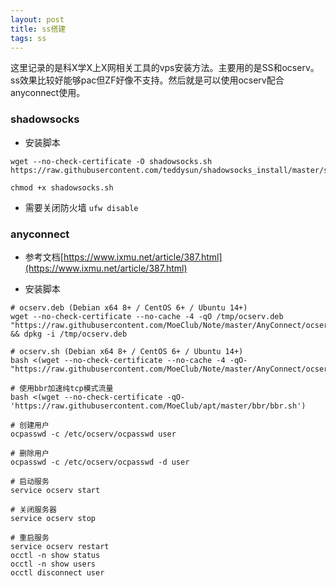 ```yaml
---
layout: post
title: ss搭建
tags: ss
---
```



这里记录的是科X学X上X网相关工具的vps安装方法。主要用的是SS和ocserv。ss效果比较好能够pac但ZF好像不支持。然后就是可以使用ocserv配合anyconnect使用。



### shadowsocks

* 安装脚本

```shell
wget --no-check-certificate -O shadowsocks.sh https://raw.githubusercontent.com/teddysun/shadowsocks_install/master/shadowsocks.sh

chmod +x shadowsocks.sh
```

* 需要关闭防火墙 `ufw disable`

### anyconnect 

* 参考文档[https://www.ixmu.net/article/387.html](https://www.ixmu.net/article/387.html)

* 安装脚本
```shell
# ocserv.deb (Debian x64 8+ / CentOS 6+ / Ubuntu 14+)
wget --no-check-certificate --no-cache -4 -qO /tmp/ocserv.deb "https://raw.githubusercontent.com/MoeClub/Note/master/AnyConnect/ocserv.deb" && dpkg -i /tmp/ocserv.deb

# ocserv.sh (Debian x64 8+ / CentOS 6+ / Ubuntu 14+)
bash <(wget --no-check-certificate --no-cache -4 -qO- "https://raw.githubusercontent.com/MoeClub/Note/master/AnyConnect/ocserv.sh")

# 使用bbr加速纯tcp模式流量
bash <(wget --no-check-certificate -qO- 'https://raw.githubusercontent.com/MoeClub/apt/master/bbr/bbr.sh')

# 创建用户
ocpasswd -c /etc/ocserv/ocpasswd user

# 删除用户
ocpasswd -c /etc/ocserv/ocpasswd -d user

# 启动服务
service ocserv start

# 关闭服务器
service ocserv stop

# 重启服务
service ocserv restart
occtl -n show status
occtl -n show users
occtl disconnect user
```

    